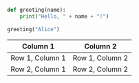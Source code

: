 ```python
def greeting(name):
    print("Hello, " + name + "!")
    
greeting("Alice")
```
| Column 1 | Column 2 |
| -------- | -------- |
| Row 1, Column 1 | Row 1, Column 2 |
| Row 2, Column 1 | Row 2, Column 2 |
